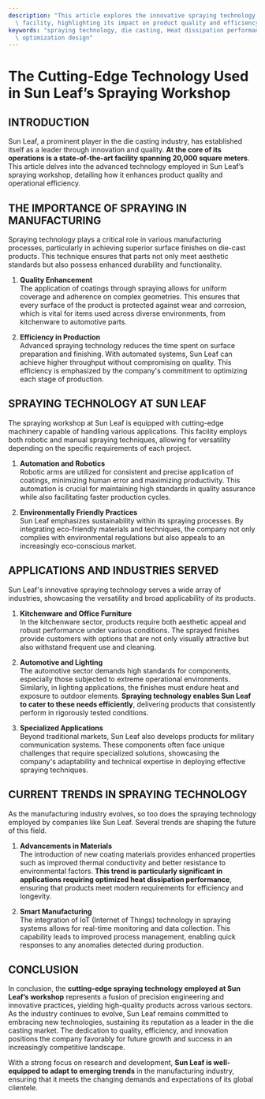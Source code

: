 ```yaml
---
description: "This article explores the innovative spraying technology utilized in Sun Leaf’s manufacturing\
  \ facility, highlighting its impact on product quality and efficiency."
keywords: "spraying technology, die casting, Heat dissipation performance, Heat dissipation\
  \ optimization design"
---
```

# The Cutting-Edge Technology Used in Sun Leaf’s Spraying Workshop

## INTRODUCTION

Sun Leaf, a prominent player in the die casting industry, has established itself as a leader through innovation and quality. **At the core of its operations is a state-of-the-art facility spanning 20,000 square meters**. This article delves into the advanced technology employed in Sun Leaf’s spraying workshop, detailing how it enhances product quality and operational efficiency.

## THE IMPORTANCE OF SPRAYING IN MANUFACTURING

Spraying technology plays a critical role in various manufacturing processes, particularly in achieving superior surface finishes on die-cast products. This technique ensures that parts not only meet aesthetic standards but also possess enhanced durability and functionality.

1. **Quality Enhancement**  
   The application of coatings through spraying allows for uniform coverage and adherence on complex geometries. This ensures that every surface of the product is protected against wear and corrosion, which is vital for items used across diverse environments, from kitchenware to automotive parts.

2. **Efficiency in Production**  
   Advanced spraying technology reduces the time spent on surface preparation and finishing. With automated systems, Sun Leaf can achieve higher throughput without compromising on quality. This efficiency is emphasized by the company's commitment to optimizing each stage of production.

## SPRAYING TECHNOLOGY AT SUN LEAF

The spraying workshop at Sun Leaf is equipped with cutting-edge machinery capable of handling various applications. This facility employs both robotic and manual spraying techniques, allowing for versatility depending on the specific requirements of each project.

1. **Automation and Robotics**  
   Robotic arms are utilized for consistent and precise application of coatings, minimizing human error and maximizing productivity. This automation is crucial for maintaining high standards in quality assurance while also facilitating faster production cycles.

2. **Environmentally Friendly Practices**  
   Sun Leaf emphasizes sustainability within its spraying processes. By integrating eco-friendly materials and techniques, the company not only complies with environmental regulations but also appeals to an increasingly eco-conscious market. 

## APPLICATIONS AND INDUSTRIES SERVED

Sun Leaf's innovative spraying technology serves a wide array of industries, showcasing the versatility and broad applicability of its products.

1. **Kitchenware and Office Furniture**  
   In the kitchenware sector, products require both aesthetic appeal and robust performance under various conditions. The sprayed finishes provide customers with options that are not only visually attractive but also withstand frequent use and cleaning.

2. **Automotive and Lighting**  
   The automotive sector demands high standards for components, especially those subjected to extreme operational environments. Similarly, in lighting applications, the finishes must endure heat and exposure to outdoor elements. **Spraying technology enables Sun Leaf to cater to these needs efficiently**, delivering products that consistently perform in rigorously tested conditions.

3. **Specialized Applications**  
   Beyond traditional markets, Sun Leaf also develops products for military communication systems. These components often face unique challenges that require specialized solutions, showcasing the company's adaptability and technical expertise in deploying effective spraying techniques.

## CURRENT TRENDS IN SPRAYING TECHNOLOGY

As the manufacturing industry evolves, so too does the spraying technology employed by companies like Sun Leaf. Several trends are shaping the future of this field.

1. **Advancements in Materials**  
   The introduction of new coating materials provides enhanced properties such as improved thermal conductivity and better resistance to environmental factors. **This trend is particularly significant in applications requiring optimized heat dissipation performance**, ensuring that products meet modern requirements for efficiency and longevity.

2. **Smart Manufacturing**  
   The integration of IoT (Internet of Things) technology in spraying systems allows for real-time monitoring and data collection. This capability leads to improved process management, enabling quick responses to any anomalies detected during production.

## CONCLUSION

In conclusion, the **cutting-edge spraying technology employed at Sun Leaf’s workshop** represents a fusion of precision engineering and innovative practices, yielding high-quality products across various sectors. As the industry continues to evolve, Sun Leaf remains committed to embracing new technologies, sustaining its reputation as a leader in the die casting market. The dedication to quality, efficiency, and innovation positions the company favorably for future growth and success in an increasingly competitive landscape. 

With a strong focus on research and development, **Sun Leaf is well-equipped to adapt to emerging trends** in the manufacturing industry, ensuring that it meets the changing demands and expectations of its global clientele.
